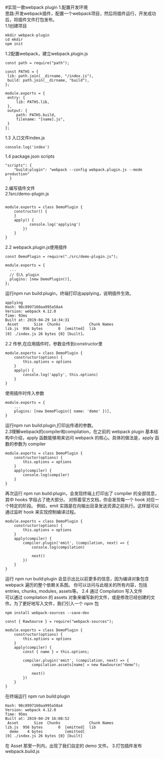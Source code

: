 #实现一歌webpack plugin
1.配置开发环境  
思路:开发webpack插件，配置一个webpack项目，然后将插件运行，开发成功后，将插件文件打包发布。   
   1.1创建项目   
   ```$xslt
mkdir webpack-plugin
cd mkdir
npm init
```
   1.2配置webpack，建立webpack.plugin.js
   ```$xslt
const path = require("path");

const PATHS = {
	lib: path.join(__dirname, "/index.js"),
	build: path.join(__dirname, "build"),
};

module.exports = {
	entry: {
		lib: PATHS.lib,
	},
	output: {
		path: PATHS.build,
		filename: "[name].js",
	}
};
``` 
1.3 入口文件index.js
```$xslt
console.log('index')
```
1.4 package.json scripts
```$xslt
"scripts": {
    "build:plugin": "webpack --config webpack.plugin.js --mode production"
  }
```
2.编写插件文件   
    2.1src/demo-plugin.js
```$xslt

module.exports = class DemoPlugin {
	constructor() {
	}
	apply() {
           console.log('applying')
	    })
	}
}
```
2.2 webpack.plugin.js使用插件 
```$xslt
const DemoPlugin = require("./src/demo-plugin.js");

module.exports = {
  ...
  // 引入 plugin
  plugins: [new DemoPlugin()],
};

```
运行npm run build:plugin，终端打印出applying，说明插件生效。
```$xslt
applying
Hash: 98c8997160aa995a58a4
Version: webpack 4.12.0
Time: 93ms
Built at: 2019-04-29 14:34:31
 Asset       Size  Chunks             Chunk Names
lib.js  956 bytes       0  [emitted]  lib
[0] ./index.js 26 bytes {0} [built]。
```
2.2 传参,在应用插件时，参数会传到constructor里
```$xslt
module.exports = class DemoPlugin {
    constructor(options) {
        this.options = options
    }
    apply() {
        console.log('apply', this.options)
    }
}
```
使用插件时传入参数
```$xslt
module.exports = {
    ...
    plugins: [new DemoPlugin({ name: 'demo' })],
}
```
运行npm run build:plugin,打印出传递的参数。   
2.3理解webpack的compiler和compilation，在之前的 webpack plugin 基本结构中介绍，apply 函数能够用来访问 webpack 的核心。具体的做法是，apply 函数的参数为 compiler
```$xslt
module.exports = class DemoPlugin {
    constructor(options) {
        this.options = options
    }
    apply(compiler) {
        console.log(compiler)
    }
}
```
再次运行 npm run build:plugin，会发现终端上打印出了 compiler 的全部信息，其中 hooks 字段占了绝大部分。
对照着官方文档，你会发现每一个 hook 对应一个特定的阶段。 例如，emit 实践是在向输出目录发送资源之前执行。这样就可以通过监听 hook 来实现控制编译过程。
```$xslt
module.exports = class DemoPlugin {
    constructor(options) {
        this.options = options
    }
    apply(compiler) {
        compiler.plugin('emit', (compilation, next) => {
            console.log(compilation)

            next()
        })
    }
}
```
运行 npm run build:plugin 会显示出比以前更多的信息，因为编译对象包含webpack 遍历的整个依赖关系图。 你可以访问与此相关的所有内容，包括 entries, chunks, modules, assets等。
2.4 通过 Compilation 写入文件   
可以通过 compilation 的 assets 对象来编写新的文件，或是修改已经创建的文件。为了更好地写入文件，我们引入一个 npm 包
```$xslt
npm install webpack-sources --save-dev
```
```$xslt
const { RawSource } = require("webpack-sources");

module.exports = class DemoPlugin {
    constructor(options) {
        this.options = options
    }
    apply(compiler) {
        const { name } = this.options;

        compiler.plugin('emit', (compilation, next) => {
            compilation.assets[name] = new RawSource("demo");

            next()
        })
    }
}
```
在终端运行 npm run build:plugin
```$xslt
Hash: 98c8997160aa995a58a4
Version: webpack 4.12.0
Time: 95ms
Built at: 2019-04-29 16:08:52
 Asset       Size  Chunks             Chunk Names
lib.js  956 bytes       0  [emitted]  lib
  demo    4 bytes          [emitted]
[0] ./index.js 26 bytes {0} [built]

```
在 Asset 那里一列内，出现了我们自定的 demo 文件。
3.打包插件发布
webpack.build.js
```$xslt

```


